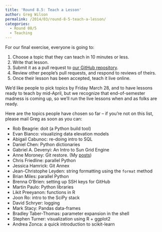 ```yaml
---
title: 'Round 8.5: Teach a Lesson'
author: Greg Wilson
permalink: /2014/03/round-8-5-teach-a-lesson/
categories:
  - Round 08/5
  - Teaching
---
```

For our final exercise, everyone is going to:

1.  Choose a topic that they can teach in 10 minutes or less.
2.  Write that lesson.
3.  Submit it as a pull request to [our GitHub repository][1].
4.  Review other people&#8217;s pull requests, and respond to reviews of theirs.
5.  Once their lesson has been accepted, teach it live online.

We&#8217;d like people to pick topics by Friday March 28, and to have lessons ready to teach by mid-April, but we recognize that end-of-semester madness is coming up, so we&#8217;ll run the live lessons when and as folks are ready.

Here are the topics people have chosen so far &#8211; if you&#8217;re not on this list, please mail Greg as soon as you can:

*   Rob Beagrie: doit (a Python build tool)
*   Evan Bianco: visualizing data elevation models
*   Abigail Cabunoc: re-doing intro to SQL
*   Daniel Chen: Python dictionaries
*   Gabriel A. Devenyi: An Intro to Sun Grid Engine
*   Anne Moroney: Git restore. (My [posts][2])
*   Chris Friedline: parallel Python
*   Jessica Hamrick: Git Annex
*   Jean-Christophe Leyden: string formatting using the `format` method
*   Brian Miles: parallel Python
*   Brenna O&#8217;Brien: setting up SSH keys for GitHub
*   Martin Paulo: Python libraries
*   Likit Preeyanon: functions in R
*   Joon Ro: intro to the SciPy stack
*   David Schryer: logging
*   Mark Stacy: Pandas data-frames
*   Bradley Taber-Thomas: parameter expansion in the shell
*   Stephen Turner: visualization using R + ggplot2
*   Andrea Zonca: a quick introduction to scikit-learn

 [1]: http://github.com/swcarpentry/bc/
 [2]: http://teaching.software-carpentry.org/author/anne-moroney/ "posts"
